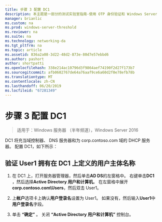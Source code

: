 ```yaml
---
title: 步骤 3 配置 DC1
description: 本主题是一部分的测试实验室指南-使用 OTP 身份验证和 Windows Server 2016 的 RSA SecurID 演示 DirectAccess
manager: brianlic
ms.custom: na
ms.prod: windows-server-threshold
ms.reviewer: na
ms.suite: na
ms.technology: networking-da
ms.tgt_pltfrm: na
ms.topic: article
ms.assetid: 836a2a08-3d22-48d2-873e-80d7e57ebbd6
ms.author: pashort
author: shortpatti
ms.openlocfilehash: 338e214ac10796d3f9864aef74190f2d27f173b7
ms.sourcegitcommit: afb0602767de64a76aaf9ce6a60d2f0e78efb78b
ms.translationtype: MT
ms.contentlocale: zh-CN
ms.lasthandoff: 06/20/2019
ms.locfileid: "67281349"
---
```

# <a name="step-3-configure-dc1"></a>步骤 3 配置 DC1

>适用于：Windows 服务器 （半年频道），Windows Server 2016

DC1 将充当域控制器、 DNS 服务器和为 corp.contoso.com 域的 DHCP 服务器。 配置 DC1，如下所示：  
  
## <a name="verify-user1-has-a-user-principal-name-defined-on-dc1"></a>验证 User1 拥有在 DC1 上定义的用户主体名称  
  
1.  在 DC1 上，打开服务器管理器，然后单击**AD DS**的左窗格中。 右键单击**DC1** ，然后选择**Active Directory 用户和计算机**。 在左窗格中展开**corp.contoso.com\Users**，然后双击 User1。  
  
2.  上**帐户**选项卡上确认**用户登录名**设置为 User1。 如果没有，然后输入**User1**中**用户登录名**字段。  
  
3.  单击 **“确定”** 。 关闭 **“Active Directory 用户和计算机”** 控制台。  
  


